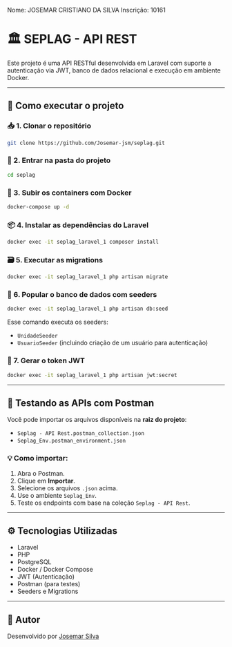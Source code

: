 Nome: JOSEMAR CRISTIANO DA SILVA
Inscrição: 10161

# 🏛️ SEPLAG - API REST

Este projeto é uma API RESTful desenvolvida em Laravel com suporte a autenticação via JWT, banco de dados relacional e execução em ambiente Docker.

---

## 🚀 Como executar o projeto

### 📥 1. Clonar o repositório

```bash
git clone https://github.com/Josemar-jsm/seplag.git
```

### 📁 2. Entrar na pasta do projeto

```bash
cd seplag
```

### 🐳 3. Subir os containers com Docker

```bash
docker-compose up -d
```

### 📦 4. Instalar as dependências do Laravel

```bash
docker exec -it seplag_laravel_1 composer install
```

### 🗃️ 5. Executar as migrations

```bash
docker exec -it seplag_laravel_1 php artisan migrate
```

### 🌱 6. Popular o banco de dados com seeders

```bash
docker exec -it seplag_laravel_1 php artisan db:seed
```

Esse comando executa os seeders:
- `UnidadeSeeder`
- `UsuarioSeeder` (incluindo criação de um usuário para autenticação)

### 🔐 7. Gerar o token JWT

```bash
docker exec -it seplag_laravel_1 php artisan jwt:secret
```

---

## 🧪 Testando as APIs com Postman

Você pode importar os arquivos disponíveis na **raiz do projeto**:

- `Seplag - API Rest.postman_collection.json`
- `Seplag_Env.postman_environment.json`

### 💡 Como importar:
1. Abra o Postman.
2. Clique em **Importar**.
3. Selecione os arquivos `.json` acima.
4. Use o ambiente `Seplag_Env`.
5. Teste os endpoints com base na coleção `Seplag - API Rest`.

---

## ⚙️ Tecnologias Utilizadas

- Laravel
- PHP
- PostgreSQL
- Docker / Docker Compose
- JWT (Autenticação)
- Postman (para testes)
- Seeders e Migrations

---

## 👤 Autor

Desenvolvido por [Josemar Silva](https://github.com/Josemar-jsm)





